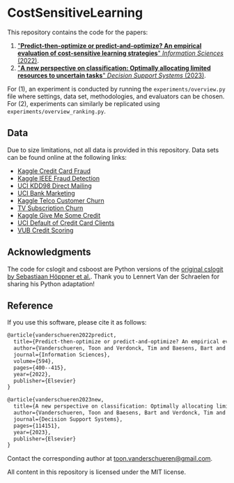 # CostSensitiveLearning

This repository contains the code for the papers:
1. ["**Predict-then-optimize or predict-and-optimize? An empirical evaluation of cost-sensitive learning strategies**" _Information Sciences_ (2022)](https://www.sciencedirect.com/science/article/pii/S0020025522001542).
2. ["**A new perspective on classification: Optimally allocating limited resources to uncertain tasks**" _Decision Support Systems_ (2023)](https://www.sciencedirect.com/science/article/abs/pii/S0167923623002269).

For (1), an experiment is conducted by running the `experiments/overview.py` file where settings, data set, methodologies, and evaluators can be chosen.
For (2), experiments can similarly be replicated using `experiments/overview_ranking.py`.

## Data

Due to size limitations, not all data is provided in this repository. Data sets can be found online at the following links: 
- [Kaggle Credit Card Fraud](https://www.kaggle.com/mlg-ulb/creditcardfraud)
- [Kaggle IEEE Fraud Detection](https://www.kaggle.com/c/ieee-fraud-detection)
- [UCI KDD98 Direct Mailing](http://kdd.ics.uci.edu/databases/kddcup98/kddcup98.html)
- [UCI Bank Marketing](https://archive.ics.uci.edu/ml/datasets/Bank+Marketing)
- [Kaggle Telco Customer Churn](https://www.kaggle.com/blastchar/telco-customer-churn)
- [TV Subscription Churn](https://github.com/albahnsen/CostSensitiveClassification/blob/master/costcla/datasets/data/churn_tv_subscriptions.csv.gz)
- [Kaggle Give Me Some Credit](https://www.kaggle.com/c/GiveMeSomeCredit)
- [UCI Default of Credit Card Clients](https://archive.ics.uci.edu/ml/datasets/default+of+credit+card+clients#)
- [VUB Credit Scoring](https://github.com/vub-dl/data-csl-pdcs)

## Acknowledgments
The code for cslogit and csboost are Python versions of the [original cslogit by Sebastiaan Höppner et al.](https://github.com/SebastiaanHoppner/CostSensitiveLearning). Thank you to Lennert Van der Schraelen for sharing his Python adaptation!

## Reference
If you use this software, please cite it as follows:

```tex
@article{vanderschueren2022predict,
  title={Predict-then-optimize or predict-and-optimize? An empirical evaluation of cost-sensitive learning strategies},
  author={Vanderschueren, Toon and Verdonck, Tim and Baesens, Bart and Verbeke, Wouter},
  journal={Information Sciences},
  volume={594},
  pages={400--415},
  year={2022},
  publisher={Elsevier}
}
```
```tex
@article{vanderschueren2023new,
  title={A new perspective on classification: Optimally allocating limited resources to uncertain tasks},
  author={Vanderschueren, Toon and Baesens, Bart and Verdonck, Tim and Verbeke, Wouter},
  journal={Decision Support Systems},
  pages={114151},
  year={2023},
  publisher={Elsevier}
}
```

Contact the corresponding author at [toon.vanderschueren@gmail.com](mailto:toon.vanderschueren@gmail.com).

All content in this repository is licensed under the MIT license.

